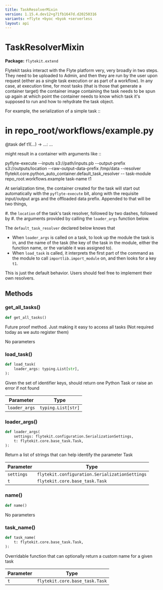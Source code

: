 ```yaml
---
title: TaskResolverMixin
version: 1.15.4.dev12+g71fb1647d.d20250316
variants: +flyte +byoc +byok +serverless
layout: api
---
```


# TaskResolverMixin

**Package:** `flytekit.extend`

Flytekit tasks interact with the Flyte platform very, very broadly in two steps. They need to be uploaded to Admin,
and then they are run by the user upon request (either as a single task execution or as part of a workflow). In any
case, at execution time, for most tasks (that is those that generate a container target) the container image
containing the task needs to be spun up again at which point the container needs to know which task it's supposed
to run and how to rehydrate the task object.

For example, the serialization of a simple task ::

# in repo_root/workflows/example.py
@task
def t1(...) -> ...: ...

might result in a container with arguments like ::

pyflyte-execute --inputs s3://path/inputs.pb --output-prefix s3://outputs/location         --raw-output-data-prefix /tmp/data         --resolver flytekit.core.python_auto_container.default_task_resolver         --         task-module repo_root.workflows.example task-name t1

At serialization time, the container created for the task will start out automatically with the ``pyflyte-execute``
bit, along with the requisite input/output args and the offloaded data prefix. Appended to that will be two things,

#. the ``location`` of the task's task resolver, followed by two dashes, followed by
#. the arguments provided by calling the ``loader_args`` function below.

The ``default_task_resolver`` declared below knows that

* When ``loader_args`` is called on a task, to look up the module the task is in, and the name of the task (the
key of the task in the module, either the function name, or the variable it was assigned to).
* When ``load_task`` is called, it interprets the first part of the command as the module to call
``importlib.import_module`` on, and then looks for a key ``t1``.

This is just the default behavior. Users should feel free to implement their own resolvers.


## Methods

### get_all_tasks()

```python
def get_all_tasks()
```
Future proof method. Just making it easy to access all tasks (Not required today as we auto register them)


No parameters
### load_task()

```python
def load_task(
    loader_args: typing.List[str],
):
```
Given the set of identifier keys, should return one Python Task or raise an error if not found


| Parameter | Type |
|-|-|
| `loader_args` | `typing.List[str]` |
### loader_args()

```python
def loader_args(
    settings: flytekit.configuration.SerializationSettings,
    t: flytekit.core.base_task.Task,
):
```
Return a list of strings that can help identify the parameter Task


| Parameter | Type |
|-|-|
| `settings` | `flytekit.configuration.SerializationSettings` |
| `t` | `flytekit.core.base_task.Task` |
### name()

```python
def name()
```
No parameters
### task_name()

```python
def task_name(
    t: flytekit.core.base_task.Task,
):
```
Overridable function that can optionally return a custom name for a given task


| Parameter | Type |
|-|-|
| `t` | `flytekit.core.base_task.Task` |
